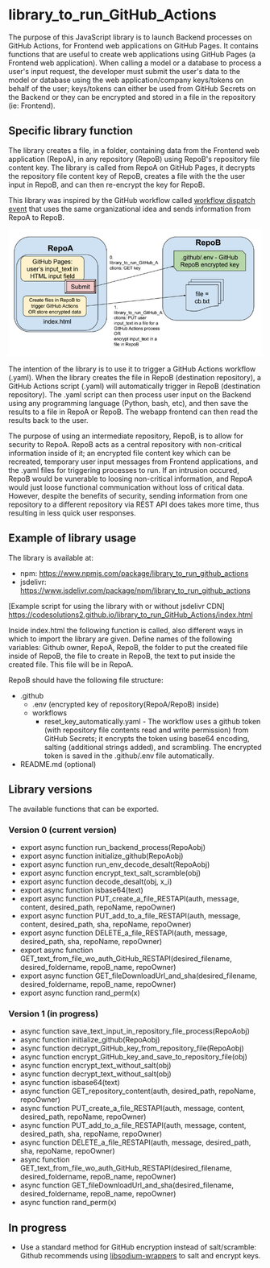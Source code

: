 # library_to_run_GitHub_Actions

The purpose of this JavaScript library is to launch Backend processes on GitHub Actions, for Frontend web applications on GitHub Pages. It contains functions that are useful to create web applications using GitHub Pages (a Frontend web application). When calling a model or a database to process a user's input request, the developer must submit the user's data to the model or database using the web application/company keys/tokens on behalf of the user; keys/tokens can either be used from GitHub Secrets on the Backend or they can be encrypted and stored in a file in the repository (ie: Frontend). 

## Specific library function
The library creates a file, in a folder, containing data from the Frontend web application (RepoA), in any repository (RepoB) using RepoB's repository file content key.  The library is called from RepoA on GitHub Pages, it decrypts the repository file content key of RepoB, creates a file with the the user input in RepoB, and can then re-encrypt the key for RepoB. 

This library was inspired by the GitHub workflow called [workflow dispatch event](https://docs.github.com/en/rest/actions/workflows?apiVersion=2022-11-28#create-a-workflow-dispatch-event) that uses the same organizational idea and sends information from RepoA to RepoB.

![alt_text](RepoA_RepoB.png)

The intention of the library is to use it to trigger a GitHub Actions workflow (.yaml). When the library creates the file in RepoB (destination repository), a GitHub Actions script (.yaml) will automatically trigger in RepoB (destination repository). The .yaml script can then process user input on the Backend using any programming language (Python, bash, etc), and then save the results to a file in RepoA or RepoB. The webapp frontend can then read the results back to the user.

The purpose of using an intermediate repository, RepoB, is to allow for security to RepoA. RepoB acts as a central repository with non-critical information inside of it; an encrypted file content key which can be recreated, temporary user input messages from Frontend applications, and the .yaml files for triggering processes to run. If an intrusion occured, RepoB would be vunerable to loosing non-critical information, and RepoA would just loose functional communication without loss of critical data. However, despite the benefits of security, sending information from one repository to a different repository via REST API does takes more time, thus resulting in less quick user responses.

## Example of library usage

The library is available at:
- npm: https://www.npmjs.com/package/library_to_run_github_actions
- jsdelivr: https://www.jsdelivr.com/package/npm/library_to_run_github_actions

[Example script for using the library with or without jsdelivr CDN] https://codesolutions2.github.io/library_to_run_GitHub_Actions/index.html 

Inside index.html the following function is called, also different ways in which to import the library are given. Define names of the following variables: Github owner, RepoA, RepoB, the folder to put the created file inside of RepoB, the file to create in RepoB, the text to put inside the created file. This file will be in RepoA.

RepoB should have the following file structure:
- .github
  - .env (encrypted key of repository(RepoA/RepoB) inside)
  - workflows
    - reset_key_automatically.yaml - The workflow uses a github token (with repository file contents read and write permission) from GitHub Secrets; it encrypts the token using base64 encoding, salting (additional strings added), and scrambling.  The encrypted token is saved in the .github/.env file automatically. 
- README.md (optional)

## Library versions
The available functions that can be exported.

### Version 0 (current version)
- export async function run_backend_process(RepoAobj)
- export async function initialize_github(RepoAobj)
- export async function run_env_decode_desalt(RepoAobj)
- export async function encrypt_text_salt_scramble(obj)
- export async function decode_desalt(obj, x_i)
- export async function isbase64(text)
- export async function PUT_create_a_file_RESTAPI(auth, message, content, desired_path, repoName, repoOwner)
- export async function PUT_add_to_a_file_RESTAPI(auth, message, content, desired_path, sha, repoName, repoOwner)
- export async function DELETE_a_file_RESTAPI(auth, message, desired_path, sha, repoName, repoOwner) 
- export async function GET_text_from_file_wo_auth_GitHub_RESTAPI(desired_filename, desired_foldername, repoB_name, repoOwner)
- export async function GET_fileDownloadUrl_and_sha(desired_filename, desired_foldername, repoB_name, repoOwner)
- export async function rand_perm(x)

### Version 1 (in progress)
- async function save_text_input_in_repository_file_process(RepoAobj)
- async function initialize_github(RepoAobj)
- async function decrypt_GitHub_key_from_repository_file(RepoAobj)
- async function encrypt_GitHub_key_and_save_to_repository_file(obj)
- async function encrypt_text_without_salt(obj)
- async function decrypt_text_without_salt(obj)
- async function isbase64(text)
- async function GET_repository_content(auth, desired_path, repoName, repoOwner)
- async function PUT_create_a_file_RESTAPI(auth, message, content, desired_path, repoName, repoOwner)
- async function PUT_add_to_a_file_RESTAPI(auth, message, content, desired_path, sha, repoName, repoOwner)
- async function DELETE_a_file_RESTAPI(auth, message, desired_path, sha, repoName, repoOwner)
- async function GET_text_from_file_wo_auth_GitHub_RESTAPI(desired_filename, desired_foldername, repoB_name, repoOwner)
- async function GET_fileDownloadUrl_and_sha(desired_filename, desired_foldername, repoB_name, repoOwner)
- async function rand_perm(x)

## In progress
- Use a standard method for GitHub encryption instead of salt/scramble: Github recommends using [libsodium-wrappers](https://docs.github.com/en/rest/guides/encrypting-secrets-for-the-rest-api?apiVersion=2022-11-28) to salt and encrypt keys. 
